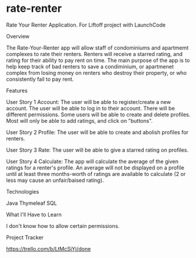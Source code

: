 # rate-renter
Rate Your Renter Application.  For Liftoff project with LaunchCode

Overview

The Rate-Your-Renter app will allow staff of condominiums and apartmemt complexes to rate their renters.  Renters will receive a starred rating, and rating for their ability to pay rent on time.  The main purpose of the app is to help keep track of bad renters to save a condiminium, or apartmenet complex from losing money on renters who destroy their property, or who consistently fail to pay rent.


Features

User Story 1 Account: The user will be able to register/create a new account.  The user will be able to log in to their account.  There will be different permissions.  Some users will be able to create and delete profiles.  Most will only be able to add ratings, and click on "buttons".

User Story 2 Profile: The user will be able to create and abolish profiles for renters.

User Story 3 Rate: The user will be able to give a starred rating on profiles.

User Story 4 Calculate: The app will calculate the average of the given ratings for a renter's profile. An average will not be displayed on a profile until at least three months-worth of ratings are available to calculate (2 or less may cause an unfair/baised rating).


Technologies

Java
Thymeleaf
SQL


What I'll Have to Learn

I don't know how to allow certain permissions.


Project Tracker

https://trello.com/b/LtMcSjYj/done
